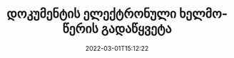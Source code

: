 ---
############################# Static ############################
layout: "product"
date: 2022-03-01T15:12:22
draft: false
#operation: 
#signaturetype: 
#fileformat: 
#productName: Java
lang: ka
#productCode: java
#otherformats: 
#breadcrumb: Put  signature on  for Java
product: "Signature"
product_tag: "signature"

############################# Head ############################
head_title: "C# .NET, Java, Node.js ციფრული ხელმოწერის აპლიკაციები"
head_description: "ელ. ხელმოწერების ინტეგრირება .NET, Java ან Node.js აპლიკაციებში GroupDocs.Signature-თან. ხელი მოაწერეთ პოპულარულ ბიზნეს დოკუმენტის ფორმატებს."

############################# Header ############################
title: "დოკუმენტის ელექტრონული ხელმოწერის გადაწყვეტა"
description: "მოაწერეთ ციფრული დოკუმენტები და სურათები ნებისმიერ პლატფორმაზე ჩვენი მოქნილი API-ების და აპებზე დაფუძნებული გადაწყვეტილებების გამოყენებით პროგრამისტებისა და საბოლოო მომხმარებლებისთვის."

############################# APIs ###############################
apis:
  enable: true

  api:
    # api loop
    - title: "GroupDocs.Signature High Code APIs Include"
      link: "/signature/"
      label: "ყველა High Code API-ის ნახვა"
      api_product:
        # api_product loop
        - link: "/signature/net/"
          img_alt: "GroupDocs.Signature for .NET"
          image: "/border/groupdocs-signature-net.svg"
          product: "GroupDocs.Signature for"
          platform: ".NET"
          content: "მშობლიური .NET API, რათა დაამატოთ, მოძებნოთ და გადაამოწმოთ ყველაზე პოპულარული ციფრული ხელმოწერის ტიპები Microsoft Office-ში, PDF-ში, სურათებსა და სხვადასხვა ფორმატებში .NET აპლიკაციებში."

        # api_product loop
        - link: "/signature/java/"
          img_alt: "GroupDocs.Signature for Java"
          image: "/border/groupdocs-signature-java.svg"
          product: "GroupDocs.Signature for"
          platform: "Java"
          content: "გააძლიერეთ Java აპლიკაციები eSignature-ის შესაძლებლობებით, რათა ციფრულად მოაწერონ ხელი დოკუმენტების და სურათების ფართო სპექტრს ნებისმიერ ოპერაციულ სისტემაზე დაყენებული JDK-ით."

        # api_product loop
        - link: "/signature/nodejs-java/"
          img_alt: "GroupDocs.Signature for Node.js via Java"
          image: "/border/groupdocs-signature-nodejs-java.svg"
          product: "GroupDocs.Signature for"
          platform: "Node.js"
          content: "ჩვენი Node.js გადაწყვეტა აფართოებს თქვენს ბიზნეს აპლიკაციებს ციფრული ხელმოწერით. მარტივად განათავსეთ ელექტრონული ხელმოწერები პოპულარულ დოკუმენტებსა და გამოსახულების ფორმატებზე."

    # api loop
    - title: "GroupDocs.Signature Low Code APIs Include"
      link: "https://products.groupdocs.cloud/signature"
      label: "იხილეთ ყველა Low Code API"
      api_product:
        # api_product loop
        - link: "https://products.groupdocs.cloud/signature/curl"
          img_alt: "GroupDocs.Signature Cloud for cURL"
          image: "https://www.groupdocs.cloud/templates/groupdocscloud/images/sdk/272x272/groupdocs_signature-for-curl.png"
          product: "GroupDocs.Signature"
          platform: "Cloud for cURL"
          content: "იმუშავეთ cURL RESTful დოკუმენტის ხელმოწერის API-სთან, რათა დაამატოთ და მანიპულიროთ ხელმოწერის სხვადასხვა ტიპები ყველა პოპულარულ დოკუმენტის ფორმატში, PDF, Word, Excel და სურათების ჩათვლით."

        # api_product loop
        - link: "https://products.groupdocs.cloud/signature/net"
          img_alt: "GroupDocs.Signature Cloud SDK for .NET"
          image: "https://www.groupdocs.cloud/templates/groupdocscloud/images/sdk/272x272/groupdocs_signature-for-net.png"
          product: "GroupDocs.Signature"
          platform: "Cloud SDK for .NET"
          content: "გამოიყენეთ ელექტრონული ხელმოწერის RESTful API მარტივად .NET SDK-ით, რათა მართოთ ციფრული ხელმოწერა რამდენიმე დოკუმენტის ფორმატში .NET აპლიკაციებში."

        # api_product loop
        - link: "https://products.groupdocs.cloud/signature/java"
          img_alt: "GroupDocs.Signature Cloud SDK for Java"
          image: "https://www.groupdocs.cloud/templates/groupdocscloud/images/sdk/272x272/groupdocs_signature-for-java.png"
          product: "GroupDocs.Signature"
          platform: "Cloud SDK for Java"
          content: "დანერგეთ დოკუმენტების ხელმოწერის გაფართოებული ფუნქციები თქვენს java აპლიკაციებში სპეციალურად შექმნილი დოკუმენტის ხელმოწერის SDK-ით Java-სთვის."

    # api loop
    - title: "GroupDocs.Signature No Code Apps Include"
      link: "https://products.groupdocs.app/signature"
      label: "იხილეთ ყველა No Code აპი"
      api_product:
        # api_product loop
        - link: "https://products.groupdocs.app/signature/total"
          img_alt: "GroupDocs.Signature Total"
          image: "https://www.aspose.cloud/templates/asposeapp/images/products/logo/aspose_signature-app.png"
          product: "GroupDocs.Signature"
          platform: "Total"
          content: "ხელი მოაწერეთ Microsoft Word, Excel, PowerPoint, Visio და PDF ფაილებს ტექსტით, სურათით, შტრიხკოდით ან QR-კოდით."

        # api_product loop
        - link: "https://products.groupdocs.app/signature/docx"
          img_alt: "GroupDocs.Signature DOCX"
          image: "https://www.aspose.cloud/templates/groupdocsapp/images/products/logo/groupdocs_words-app.png"
          product: "GroupDocs.Signature"
          platform: "DOCX"
          content: "ციფრულად მოაწერეთ ხელი Word დოკუმენტებს ონლაინ პირდაპირ თქვენი ბრაუზერიდან უფასოდ."

        # api_product loop
        - link: "https://products.groupdocs.app/signature/pdf"
          img_alt: "GroupDocs.Signature PDF"
          image: "https://www.aspose.cloud/templates/groupdocsapp/images/products/logo/groupdocs_pdf-app.png"
          product: "GroupDocs.Signature"
          platform: "PDF"
          content: "ელექტრონული ხელმოწერა PDF ფაილებზე ტექსტის, სურათის ან შტრიხკოდის გამოყენებით ნებისმიერი ვებ ბრაუზერიდან."

############################# Back to top ###############################
back_to_top:
  enable: true
---